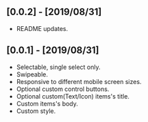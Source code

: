 ## [0.0.2] - [2019/08/31]
* README updates.

## [0.0.1] - [2019/08/31]

* Selectable, single select only.
* Swipeable.
* Responsive to different mobile screen sizes.
* Optional custom control buttons.
* Optional custom(Text/Icon) items's title.
* Custom items's body.
* Custom style.

